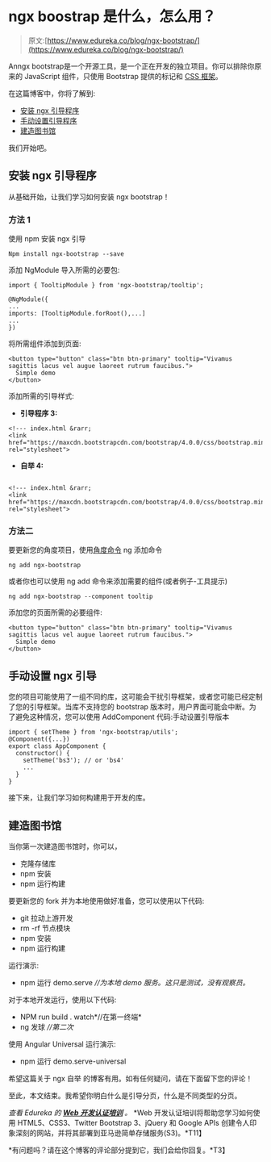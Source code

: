 # ngx boostrap 是什么，怎么用？

> 原文:[https://www.edureka.co/blog/ngx-bootstrap/](https://www.edureka.co/blog/ngx-bootstrap/)

Anngx bootstrap是一个开源工具，是一个正在开发的独立项目。你可以排除你原来的 JavaScript 组件，只使用 Bootstrap 提供的标记和 [CSS 框架](https://www.edureka.co/blog/what-is-css/)。

在这篇博客中，你将了解到:

*   [安装 ngx 引导程序](#installation)
*   [手动设置引导程序](#setup)
*   [建造图书馆](#buildinglibrary)

我们开始吧。

## **安装 ngx 引导程序**

从基础开始，让我们学习如何安装 ngx bootstrap！

### **方法 1**

使用 npm 安装 ngx 引导

```
Npm install ngx-bootstrap --save
```

添加 NgModule 导入所需的必要包:

```
import { TooltipModule } from 'ngx-bootstrap/tooltip';

@NgModule({
...
imports: [TooltipModule.forRoot(),...]
...
})

```

将所需组件添加到页面:

```
<button type="button" class="btn btn-primary" tooltip="Vivamus sagittis lacus vel augue laoreet rutrum faucibus.">
  Simple demo
</button>

```

添加所需的引导样式:

*   **引导程序 3:**

```
<!--- index.html &rarr;
<link href="https://maxcdn.bootstrapcdn.com/bootstrap/4.0.0/css/bootstrap.min.css" rel="stylesheet">

```

*   **自举 4:**

```

<!--- index.html &rarr;
<link href="https://maxcdn.bootstrapcdn.com/bootstrap/4.0.0/css/bootstrap.min.css" rel="stylesheet">

```

### **方法二**

要更新您的角度项目，使用[角度命令](https://www.edureka.co/blog/angular-cli/) ng 添加命令

```
ng add ngx-bootstrap
```

或者你也可以使用 ng add 命令来添加需要的组件(或者例子-工具提示)

```
ng add ngx-bootstrap --component tooltip
```

添加您的页面所需的必要组件:

```
<button type="button" class="btn btn-primary" tooltip="Vivamus sagittis lacus vel augue laoreet rutrum faucibus.">
  Simple demo
</button>

```

## **手动设置 ngx 引导**

您的项目可能使用了一组不同的库，这可能会干扰引导框架，或者您可能已经定制了您的引导框架。当库不支持您的 bootstrap 版本时，用户界面可能会中断。为了避免这种情况，您可以使用 AddComponent 代码:手动设置引导版本

```
import { setTheme } from 'ngx-bootstrap/utils';
@Component({...})
export class AppComponent {
  constructor() {
    setTheme('bs3'); // or 'bs4'
    ...
  }
}

```

接下来，让我们学习如何构建用于开发的库。

## **建造图书馆**

当你第一次建造图书馆时，你可以，

*   克隆存储库
*   npm 安装
*   npm 运行构建

要更新您的 fork 并为本地使用做好准备，您可以使用以下代码:

*   git 拉动上游开发
*   rm -rf 节点模块
*   npm 安装
*   npm 运行构建

运行演示:

*   npm 运行 demo.serve *//为本地 demo 服务。这只是测试，没有观察员。*

对于本地开发运行，使用以下代码:

*   NPM run build . watch*//在第一终端*
*   ng 发球 *//第二次*

使用 Angular Universal 运行演示:

*   npm 运行 demo.serve-universal

希望这篇关于 ngx 自举 的博客有用。如有任何疑问，请在下面留下您的评论！

至此，本文结束。我希望你明白什么是引导分页，什么是不同类型的分页。

*查看 Edureka 的 **[Web 开发认证培训](https://www.edureka.co/complete-web-developer)** 。* *Web 开发认证培训将帮助您学习如何使用 HTML5、CSS3、Twitter Bootstrap 3、jQuery 和 Google APIs 创建令人印象深刻的网站，并将其部署到亚马逊简单存储服务(S3)。*T11】

*有问题吗？请在这个博客的评论部分提到它，我们会给你回复。*T3】